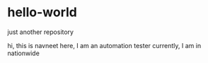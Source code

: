 # hello-world
just another repository

hi, this is navneet here, I am an automation tester
currently, I am in nationwide
